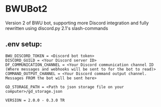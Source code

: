 # BWUBot2
Version 2 of BWU bot, supporting more Discord integration and fully rewritten using discord.py 2.1's slash-commands

## .env setup:
```
BWU_DISCORD_TOKEN = <Discord bot token>
DISCORD_GUILD = <Your Discord server ID>
DF_COMMUNICATION_CHANNEL = <Your Discord communication channel ID (Where messages and webhooks will be sent to for the bot to read)>
COMMAND_OUTPUT_CHANNEL = <Your Discord command output channel. Messages FROM the bot will be sent here>

GD_STORAGE_PATH = <Path to json storage file on your computer>/gd_storage.json

VERSION = 2.0.0 - 0.3.0 TR
```
